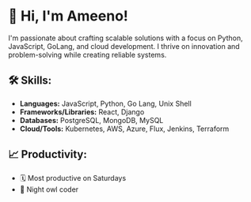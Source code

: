 # 👋 Hi, I'm Ameeno!

I'm passionate about crafting scalable solutions with a focus on Python, JavaScript, GoLang, and cloud development. I thrive on innovation and problem-solving while creating reliable systems.

## 🛠️ Skills:
- **Languages:** JavaScript, Python, Go Lang, Unix Shell
- **Frameworks/Libraries:** React, Django
- **Databases:** PostgreSQL, MongoDB, MySQL
- **Cloud/Tools:** Kubernetes, AWS, Azure, Flux, Jenkins, Terraform

## 📈 Productivity:
- 🗓️ Most productive on Saturdays
- 🌙 Night owl coder
